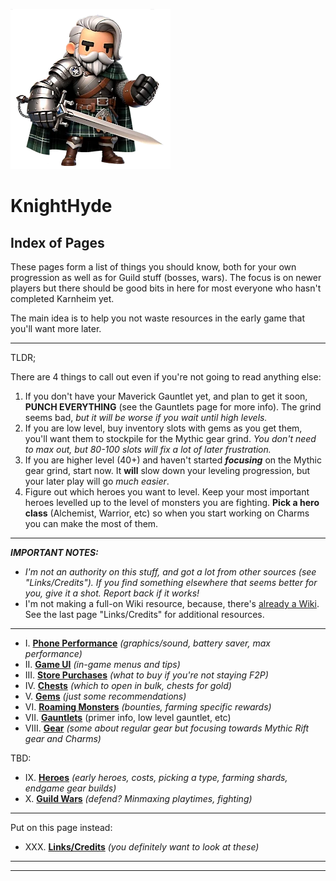 ![image of a cartoon knight](./images/knighthyde1.256sharp.webp) 
# KnightHyde 

## Index of Pages


These pages form a list of things you should know, both for your own progression as well as for Guild stuff (bosses, wars). The focus is on newer players but there should be good bits in here for most everyone who hasn't completed Karnheim yet. 

The main idea is to help you not waste resources in the early game that you'll want more later.

---

TLDR; 

There are 4 things to call out even if you're not going to read anything else:

1. If you don't have your Maverick Gauntlet yet, and plan to get it soon, **PUNCH EVERYTHING** (see the Gauntlets page for more info). The grind seems bad, *but it will be worse if you wait until high levels.*
2. If you are low level, buy inventory slots with gems as you get them, you'll want them to stockpile for the Mythic gear grind. *You don't need to max out, but 80-100 slots will fix a lot of later frustration.*
3. If you are higher level (40+) and haven't started ***focusing*** on the Mythic gear grind, start now. It **will** slow down your leveling progression, but your later play will go *much easier*.
4. Figure out which heroes you want to level. Keep your most important heroes levelled up to the level of monsters you are fighting. **Pick a hero class** (Alchemist, Warrior, etc) so when you start working on Charms you can make the most of them. 

---

***IMPORTANT NOTES:*** 
* *I'm not an authority on this stuff, and got a lot from other sources (see "Links/Credits"). If you find something elsewhere that seems better for you, give it a shot. Report back if it works!*
* I'm not making a full-on Wiki resource, because, there's [already a Wiki](https://knighthood.wiki.gg/wiki/Knighthood_Wiki). See the last page "Links/Credits" for additional resources.

---

* I. **[Phone Performance](./1-performance.md)** *(graphics/sound, battery saver, max performance)*
* II. **[Game UI](./2-UI.md)** *(in-game menus and tips)*
* III. **[Store Purchases](./3-store.md)** *(what to buy if you're not staying F2P)*
* IV. **[Chests](./4-chests.md)** *(which to open in bulk, chests for gold)*
* V. **[Gems](./5-gems.md)** *(just some recommendations)*
* VI. **[Roaming Monsters]()** *(bounties, farming specific rewards)*
* VII. **[Gauntlets]()** (primer info, low level gauntlet, etc)
* VIII. **[Gear]()** *(some about regular gear but focusing towards Mythic Rift gear and Charms)*

TBD:
* IX. **[Heroes]()** *(early heroes, costs, picking a type, farming shards, endgame gear builds)*
* X. **[Guild Wars]()** *(defend? Minmaxing playtimes, fighting)*


--- 

Put on this page instead:

* XXX. **[Links/Credits]()** *(you definitely want to look at these)*


---
---
